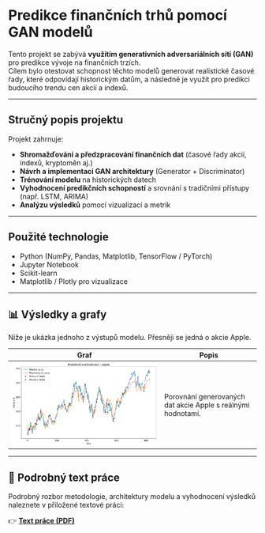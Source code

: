 # Predikce finančních trhů pomocí GAN modelů

Tento projekt se zabývá **využitím generativních adversariálních sítí (GAN)** pro predikce vývoje na finančních trzích.  
Cílem bylo otestovat schopnost těchto modelů generovat realistické časové řady, které odpovídají historickým datům, a následně je využít pro predikci budoucího trendu cen akcií a indexů.

---

## Stručný popis projektu

Projekt zahrnuje:
- **Shromažďování a předzpracování finančních dat** (časové řady akcií, indexů, kryptoměn aj.)
- **Návrh a implementaci GAN architektury** (Generator + Discriminator)
- **Trénování modelu** na historických datech
- **Vyhodnocení predikčních schopností** a srovnání s tradičními přístupy (např. LSTM, ARIMA)
- **Analýzu výsledků** pomocí vizualizací a metrik

---

## Použité technologie

- Python (NumPy, Pandas, Matplotlib, TensorFlow / PyTorch)
- Jupyter Notebook
- Scikit-learn
- Matplotlib / Plotly pro vizualizace

---

## 📊 Výsledky a grafy

Níže je ukázka jednoho z výstupů modelu. Přesněji se jedná o akcie Apple.

| Graf | Popis |
|------|--------|
| ![Výsledek 1](./graphs_text/apple.png) | Porovnání generovaných dat akcie Apple s reálnými hodnotami. |


---

## 📄 Podrobný text práce

Podrobný rozbor metodologie, architektury modelu a vyhodnocení výsledků naleznete v přiložené textové práci:

👉 [**Text práce (PDF)**](./graphs_text/apple.png/Jezek_Pavel_vyzkumny_ukol.pdf)

